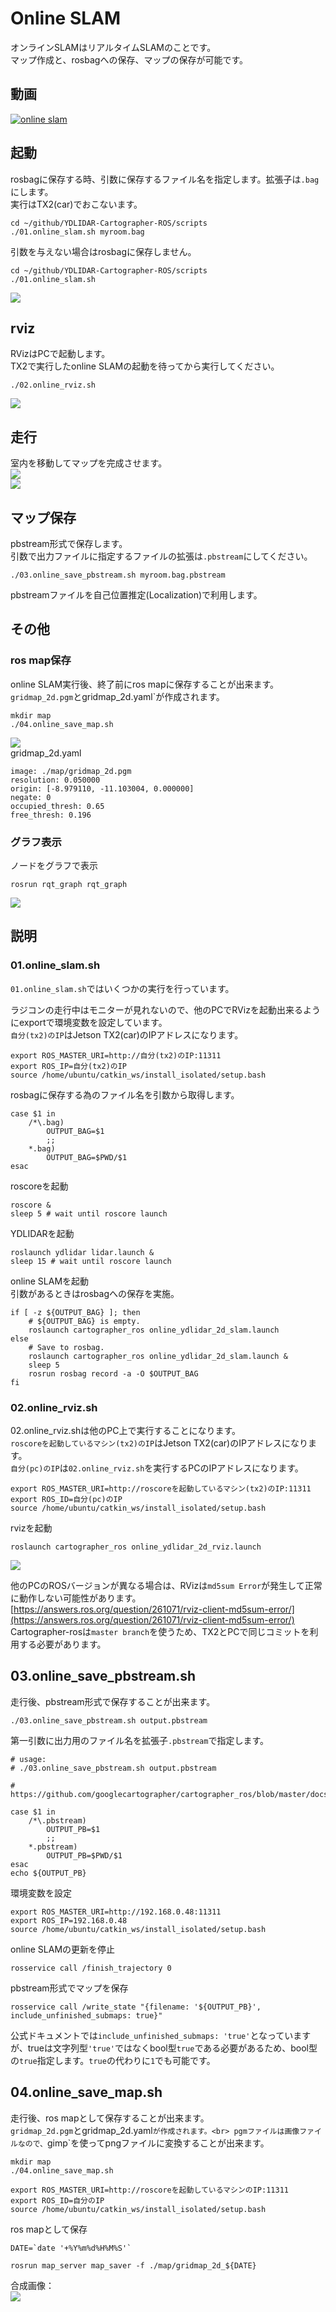 # Online SLAM

オンラインSLAMはリアルタイムSLAMのことです。<br>
マップ作成と、rosbagへの保存、マップの保存が可能です。<br>

## 動画
[![online slam](https://img.youtube.com/vi/t7SFfHgnNus/2.jpg)](https://www.youtube.com/watch?v=t7SFfHgnNus)

## 起動
rosbagに保存する時、引数に保存するファイル名を指定します。拡張子は`.bag`にします。<br>
実行はTX2(car)でおこないます。
```
cd ~/github/YDLIDAR-Cartographer-ROS/scripts
./01.online_slam.sh myroom.bag
```
引数を与えない場合はrosbagに保存しません。<br>
```
cd ~/github/YDLIDAR-Cartographer-ROS/scripts
./01.online_slam.sh
```

![](./img/terminal.png)

## rviz
RVizはPCで起動します。<br>
TX2で実行したonline SLAMの起動を待ってから実行してください。<br>
```
./02.online_rviz.sh
```
![](./img/YDLIDAR-Cartographer.png)

## 走行
室内を移動してマップを完成させます。<br>
![](./img/rccar.jpg)<br>
![](./img/online_slam.png)<br>

## マップ保存
pbstream形式で保存します。<br>
引数で出力ファイルに指定するファイルの拡張は`.pbstream`にしてください。<br>
```
./03.online_save_pbstream.sh myroom.bag.pbstream
```
pbstreamファイルを自己位置推定(Localization)で利用します。<br>

## その他
### ros map保存
online SLAM実行後、終了前にros mapに保存することが出来ます。<br>
`gridmap_2d.pgm`とgridmap_2d.yaml`が作成されます。<br>
```
mkdir map
./04.online_save_map.sh
```
![](./img/gridmap_2d.png)<br>
gridmap_2d.yaml<br>
```
image: ./map/gridmap_2d.pgm
resolution: 0.050000
origin: [-8.979110, -11.103004, 0.000000]
negate: 0
occupied_thresh: 0.65
free_thresh: 0.196

```

### グラフ表示
ノードをグラフで表示
```
rosrun rqt_graph rqt_graph
```
![](./img/YDLIDAR-graph.png)


## 説明

### 01.online_slam.sh
`01.online_slam.sh`ではいくつかの実行を行っています。<br>

ラジコンの走行中はモニターが見れないので、他のPCでRVizを起動出来るようにexportで環境変数を設定しています。<br>
`自分(tx2)のIP`はJetson TX2(car)のIPアドレスになります。<br>
```
export ROS_MASTER_URI=http://自分(tx2)のIP:11311
export ROS_IP=自分(tx2)のIP
source /home/ubuntu/catkin_ws/install_isolated/setup.bash
```
rosbagに保存する為のファイル名を引数から取得します。<br>
```
case $1 in
    /*\.bag)
        OUTPUT_BAG=$1
        ;;
    *.bag)
        OUTPUT_BAG=$PWD/$1
esac
```


roscoreを起動
```
roscore &
sleep 5 # wait until roscore launch
```

YDLIDARを起動
```
roslaunch ydlidar lidar.launch &
sleep 15 # wait until roscore launch
```
online SLAMを起動<br>
引数があるときはrosbagへの保存を実施。<br>
```
if [ -z ${OUTPUT_BAG} ]; then
    # ${OUTPUT_BAG} is empty.
    roslaunch cartographer_ros online_ydlidar_2d_slam.launch
else
    # Save to rosbag.
    roslaunch cartographer_ros online_ydlidar_2d_slam.launch &
    sleep 5
    rosrun rosbag record -a -O $OUTPUT_BAG
fi
```

### 02.online_rviz.sh
02.online_rviz.shは他のPC上で実行することになります。<br>
`roscoreを起動しているマシン(tx2)のIP`はJetson TX2(car)のIPアドレスになります。<br>
`自分(pc)のIP`は`02.online_rviz.sh`を実行するPCのIPアドレスになります。
```
export ROS_MASTER_URI=http://roscoreを起動しているマシン(tx2)のIP:11311
export ROS_ID=自分(pc)のIP
source /home/ubuntu/catkin_ws/install_isolated/setup.bash
```
rvizを起動
```
roslaunch cartographer_ros online_ydlidar_2d_rviz.launch
```
![](./img/YDLIDAR-Cartographer.png)<br>

他のPCのROSバージョンが異なる場合は、RVizは`md5sum Error`が発生して正常に動作しない可能性があります。<br>
[https://answers.ros.org/question/261071/rviz-client-md5sum-error/](https://answers.ros.org/question/261071/rviz-client-md5sum-error/)<br>
Cartographer-rosは`master branch`を使うため、TX2とPCで同じコミットを利用する必要があります。<br>

## 03.online_save_pbstream.sh
走行後、pbstream形式で保存することが出来ます。<br>
```
./03.online_save_pbstream.sh output.pbstream
```
第一引数に出力用のファイル名を拡張子`.pbstream`で指定します。<br>
```
# usage:
# ./03.online_save_pbstream.sh output.pbstream

# https://github.com/googlecartographer/cartographer_ros/blob/master/docs/source/assets_writer.rst

case $1 in
    /*\.pbstream)
        OUTPUT_PB=$1
        ;;
    *.pbstream)
        OUTPUT_PB=$PWD/$1
esac
echo ${OUTPUT_PB}
```
環境変数を設定
```
export ROS_MASTER_URI=http://192.168.0.48:11311
export ROS_IP=192.168.0.48
source /home/ubuntu/catkin_ws/install_isolated/setup.bash

```
online SLAMの更新を停止
```
rosservice call /finish_trajectory 0
```
pbstream形式でマップを保存<br>
```
rosservice call /write_state "{filename: '${OUTPUT_PB}', include_unfinished_submaps: true}"
```
公式ドキュメントでは`include_unfinished_submaps: 'true'`となっていますが、trueは文字列型`'true'`ではなくbool型`true`である必要があるため、bool型の`true`指定します。`true`の代わりに`1`でも可能です。<br>

## 04.online_save_map.sh
走行後、ros mapとして保存することが出来ます。<br>
`gridmap_2d.pgm`とgridmap_2d.yaml`が作成されます。<br>
pgmファイルは画像ファイルなので、`gimp`を使ってpngファイルに変換することが出来ます。<br>
```
mkdir map
./04.online_save_map.sh
```

```
export ROS_MASTER_URI=http://roscoreを起動しているマシンのIP:11311
export ROS_ID=自分のIP
source /home/ubuntu/catkin_ws/install_isolated/setup.bash
```

ros mapとして保存
```
DATE=`date '+%Y%m%d%H%M%S'`

rosrun map_server map_saver -f ./map/gridmap_2d_${DATE}
```

合成画像：<br>
![](./img/composite_image.jpg)
